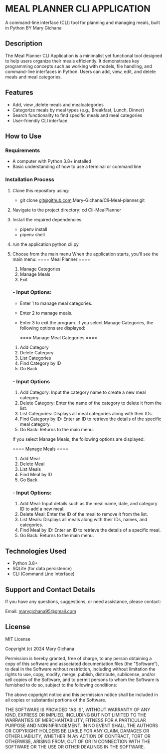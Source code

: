 # MEAL PLANNER CLI APPLICATION

A command-line interface (CLI) tool for planning and managing meals, built in Python
BY Mary Gichana

## Description

The Meal Planner CLI Application is a minimalist yet functional tool designed to help users organize their meals efficiently. It demonstrates key programming concepts such as working with models, file handling, and command-line interfaces in Python. Users can add, view, edit, and delete meals and meal categories.

## Features

- Add, view ,delete meals and mealcategories
- Categorize meals by meal types (e.g., Breakfast, Lunch, Dinner)
- Search functionality to find specific meals and meal categories
- User-friendly CLI interface

## How to Use

### Requirements

- A computer with Python 3.8+ installed
- Basic understanding of how to use a terminal or command line

### Installation Process

1. Clone this repository using:
   - git clone git@github.com:Mary-Gichana/Cli-Meal-planner.git
2. Navigate to the project directory:
   cd Cli-MealPlanner
3. Install the required dependencies:
   - pipenv install
   - pipenv shell
4. run the application
   python cli.py
5. Choose from the main menu
   When the application starts, you’ll see the main menu:
   ==== Meal Planner ====

   1. Manage Categories
   2. Manage Meals
   3. Exit

   ### - Input Options:

   - Enter 1 to manage meal categories.
   - Enter 2 to manage meals.
   - Enter 3 to exit the program.
     If you select Manage Categories, the following options are displayed:

     ==== Manage Meal Categories ====

   1. Add Category
   2. Delete Category
   3. List Categories
   4. Find Category by ID
   5. Go Back

   ### - Input Options

   1. Add Category:
      Input the category name to create a new meal category.
   2. Delete Category:
      Enter the name of the category to delete it from the list.
   3. List Categories:
      Displays all meal categories along with their IDs.
   4. Find Category by ID:
      Enter an ID to retrieve the details of the specific meal category.
   5. Go Back:
      Returns to the main menu.

   If you select Manage Meals, the following options are displayed:

   ==== Manage Meals ====

   1. Add Meal
   2. Delete Meal
   3. List Meals
   4. Find Meal by ID
   5. Go Back

   ### - Input Options:

   1. Add Meal:
      Input details such as the meal name, date, and category ID to add a new meal.
   2. Delete Meal:
      Enter the ID of the meal to remove it from the list.
   3. List Meals:
      Displays all meals along with their IDs, names, and categories.
   4. Find Meal by ID:
      Enter an ID to retrieve the details of a specific meal.
   5. Go Back:
      Returns to the main menu.

## Technologies Used

- Python 3.8+
- SQLite (for data persistence)
- CLI (Command Line Interface)

## Support and Contact Details

If you have any questions, suggestions, or need assistance, please contact:

Email: marygichana95@gmail.com

## License

MIT License

Copyright (c) 2024 Mary Gichana

Permission is hereby granted, free of charge, to any person obtaining a copy
of this software and associated documentation files (the "Software"), to deal
in the Software without restriction, including without limitation the rights
to use, copy, modify, merge, publish, distribute, sublicense, and/or sell
copies of the Software, and to permit persons to whom the Software is
furnished to do so, subject to the following conditions:

The above copyright notice and this permission notice shall be included in all
copies or substantial portions of the Software.

THE SOFTWARE IS PROVIDED "AS IS", WITHOUT WARRANTY OF ANY KIND, EXPRESS OR
IMPLIED, INCLUDING BUT NOT LIMITED TO THE WARRANTIES OF MERCHANTABILITY,
FITNESS FOR A PARTICULAR PURPOSE AND NONINFRINGEMENT. IN NO EVENT SHALL THE
AUTHORS OR COPYRIGHT HOLDERS BE LIABLE FOR ANY CLAIM, DAMAGES OR OTHER
LIABILITY, WHETHER IN AN ACTION OF CONTRACT, TORT OR OTHERWISE, ARISING FROM,
OUT OF OR IN CONNECTION WITH THE SOFTWARE OR THE USE OR OTHER DEALINGS IN THE
SOFTWARE.
